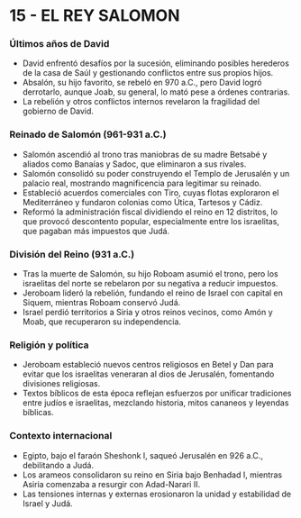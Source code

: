 # 15 - EL REY SALOMON

### **Últimos años de David**

- David enfrentó desafíos por la sucesión, eliminando posibles herederos de la casa de Saúl y gestionando conflictos entre sus propios hijos.
- Absalón, su hijo favorito, se rebeló en 970 a.C., pero David logró derrotarlo, aunque Joab, su general, lo mató pese a órdenes contrarias.
- La rebelión y otros conflictos internos revelaron la fragilidad del gobierno de David.

### **Reinado de Salomón (961-931 a.C.)**

- Salomón ascendió al trono tras maniobras de su madre Betsabé y aliados como Banaías y Sadoc, que eliminaron a sus rivales.
- Salomón consolidó su poder construyendo el Templo de Jerusalén y un palacio real, mostrando magnificencia para legitimar su reinado.
- Estableció acuerdos comerciales con Tiro, cuyas flotas exploraron el Mediterráneo y fundaron colonias como Útica, Tartesos y Cádiz.
- Reformó la administración fiscal dividiendo el reino en 12 distritos, lo que provocó descontento popular, especialmente entre los israelitas, que pagaban más impuestos que Judá.

### **División del Reino (931 a.C.)**

- Tras la muerte de Salomón, su hijo Roboam asumió el trono, pero los israelitas del norte se rebelaron por su negativa a reducir impuestos.
- Jeroboam lideró la rebelión, fundando el reino de Israel con capital en Siquem, mientras Roboam conservó Judá.
- Israel perdió territorios a Siria y otros reinos vecinos, como Amón y Moab, que recuperaron su independencia.

### **Religión y política**

- Jeroboam estableció nuevos centros religiosos en Betel y Dan para evitar que los israelitas veneraran al dios de Jerusalén, fomentando divisiones religiosas.
- Textos bíblicos de esta época reflejan esfuerzos por unificar tradiciones entre judíos e israelitas, mezclando historia, mitos cananeos y leyendas bíblicas.

### **Contexto internacional**

- Egipto, bajo el faraón Sheshonk I, saqueó Jerusalén en 926 a.C., debilitando a Judá.
- Los arameos consolidaron su reino en Siria bajo Benhadad I, mientras Asiria comenzaba a resurgir con Adad-Narari II.
- Las tensiones internas y externas erosionaron la unidad y estabilidad de Israel y Judá.
